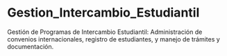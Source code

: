 # Gestion_Intercambio_Estudiantil
Gestión de Programas de Intercambio Estudiantil: Administración de convenios internacionales, registro de estudiantes, y manejo de trámites y documentación.
